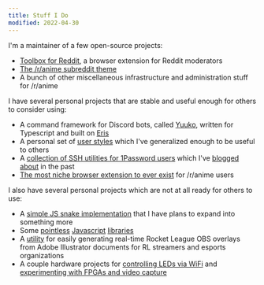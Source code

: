 ```yaml
---
title: Stuff I Do
modified: 2022-04-30
---
```


I'm a maintainer of a few open-source projects:

- [Toolbox for Reddit](https://github.com/toolbox-team/reddit-moderator-toolbox), a browser extension for Reddit moderators
- [The /r/anime subreddit theme](https://github.com/r-anime/stylesheet)
- A bunch of other miscellaneous infrastructure and administration stuff for /r/anime

I have several personal projects that are stable and useful enough for others to consider using:

- A command framework for Discord bots, called [Yuuko](https://eritbh.me/yuuko), written for Typescript and built on [Eris](https://github.com/abalabahaha/eris)
- A personal set of [user styles](/userstyles) which I've generalized enough to be useful to others
- A [collection of SSH utilities for 1Password users](https://github.com/eritbh/1password-ssh-utils) which I've [blogged](/2021/01/01/storing-ssh-keys-in-1password) [about](/2022/01/25/1password-ssh-keys-improved) in the past
- [The most niche browser extension to ever exist](https://github.com/eritbh/new-reddit-comment-faces) for /r/anime users

I also have several personal projects which are not at all ready for others to use:

- A [simple JS snake implementation](https://github.com/eritbh/snake-playground) that I have plans to expand into something more
- Some [pointless](https://github.com/eritbh/toolbox-api) [Javascript](https://github.com/eritbh/another-logger) [libraries](https://github.com/eritbh/emit-deprecation)
- A [utility](https://github.com/eritbh/rl-overlay-generator) for easily generating real-time Rocket League OBS overlays from Adobe Illustrator documents for RL streamers and esports organizations
- A couple hardware projects for [controlling LEDs via WiFi](https://github.com/eritbh/esp01-led-controller) and [experimenting with FPGAs and video capture](https://github.com/eritbh/flextest)
